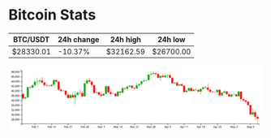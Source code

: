 # Bitcoin Stats

BTC/USDT|24h change|24h high|24h low|
|---|---|---|---|
|$28330.01|-10.37%|$32162.59|$26700.00|

<img src="./chart.svg">
